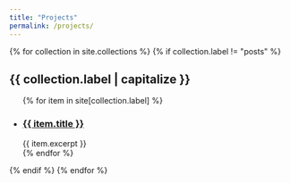 ```yaml
---
title: "Projects"
permalink: /projects/
---
```


{% for collection in site.collections %}
  {% if collection.label != "posts" %}
    <h2>{{ collection.label | capitalize }}</h2>
    <ul>
    {% for item in site[collection.label] %}
      <li>
        <h3><a href="{{ item.url }}">{{ item.title }}</a></h3>
        {{ item.excerpt }}
      </li>
    {% endfor %}
    </ul>
  {% endif %}
{% endfor %}